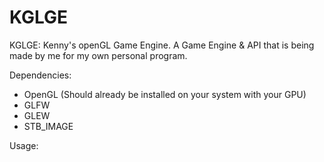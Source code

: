 # KGLGE
KGLGE: Kenny's openGL Game Engine. A Game Engine &amp; API that is being made by me for my own personal program.

Dependencies:
* OpenGL (Should already be installed on your system with your GPU)
* GLFW
* GLEW
* STB_IMAGE

Usage:

